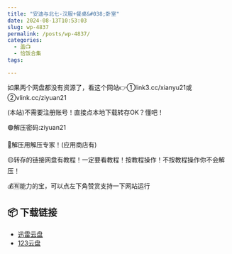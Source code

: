 ```yaml
---
title: "安迪与北七-汉服+餐桌&#038;卧室"
date: 2024-08-13T10:53:03
slug: wp-4837
permalink: /posts/wp-4837/
categories:
  - 盖📺
  - 恰饭合集
tags:

---
```


如果两个网盘都没有资源了，看这个网站👉①link3.cc/xianyu21或②vlink.cc/ziyuan21

(本站)不需要注册账号！直接点本地下载转存OK？懂吧！

🟢解压密码:ziyuan21

🔵解压用解压专家！(应用商店有)

🟡转存的链接网盘有教程！一定要看教程！按教程操作！不按教程操作你不会解压！

💰🈶能力的宝，可以点左下角赞赏支持一下网站运行

## 📦 下载链接
- [迅雷云盘](https://blziyuan21.com/pay-download/4837?key=93ee73ddf1&down_id=0)
- [123云盘](https://blziyuan21.com/pay-download/4837?key=93ee73ddf1&down_id=1)

